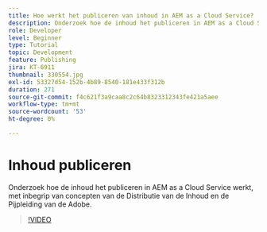 ```yaml
---
title: Hoe werkt het publiceren van inhoud in AEM as a Cloud Service?
description: Onderzoek hoe de inhoud het publiceren in AEM as a Cloud Service werkt, met inbegrip van concepten van de Distributie van de Inhoud en de Pijpleiding van de Adobe.
role: Developer
level: Beginner
type: Tutorial
topic: Development
feature: Publishing
jira: KT-6911
thumbnail: 330554.jpg
exl-id: 53327d54-152b-4b89-8540-181e433f312b
duration: 271
source-git-commit: f4c621f3a9caa8c2c64b8323312343fe421a5aee
workflow-type: tm+mt
source-wordcount: '53'
ht-degree: 0%

---
```


# Inhoud publiceren

Onderzoek hoe de inhoud het publiceren in AEM as a Cloud Service werkt, met inbegrip van concepten van de Distributie van de Inhoud en de Pijpleiding van de Adobe.

>[!VIDEO](https://video.tv.adobe.com/v/330554?quality=12&learn=on)
